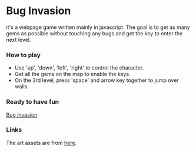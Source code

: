# Bug Invasion

it's a webpage game written mainly in javascript. The goal is to get as many gems as possible without touching any bugs and get the key to enter the next level.


### How to play

 * Use 'up', 'down', 'left', 'right' to control the character.
 * Get all the gems on the map to enable the keys.
 * On the 3rd level, press 'space' and arrow key together to jump over walls.
### Ready to have fun

[Bug invasion](https://github.com/jj1201/Bug-Invasion)

### Links

The art assets are from [here](http://www.lostgarden.com/search/label/free%20game%20graphics).